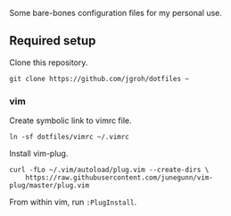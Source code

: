 Some bare-bones configuration files for my personal use.

## Required setup
Clone this repository.
```
git clone https://github.com/jgroh/dotfiles ~
```

### vim

Create symbolic link to vimrc file.
```
ln -sf dotfiles/vimrc ~/.vimrc
```

Install vim-plug.
```
curl -fLo ~/.vim/autoload/plug.vim --create-dirs \
    https://raw.githubusercontent.com/junegunn/vim-plug/master/plug.vim
```

From within vim, run `:PlugInstall`.
